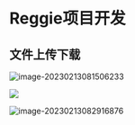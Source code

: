 # Reggie项目开发

## 文件上传下载

![image-20230213081506233](C:\Users\16644\AppData\Roaming\Typora\typora-user-images\image-20230213081506233.png)

![](C:\Users\16644\AppData\Roaming\Typora\typora-user-images\image-20230213081419027.png)

![image-20230213082916876](C:\Users\16644\AppData\Roaming\Typora\typora-user-images\image-20230213082916876.png)



